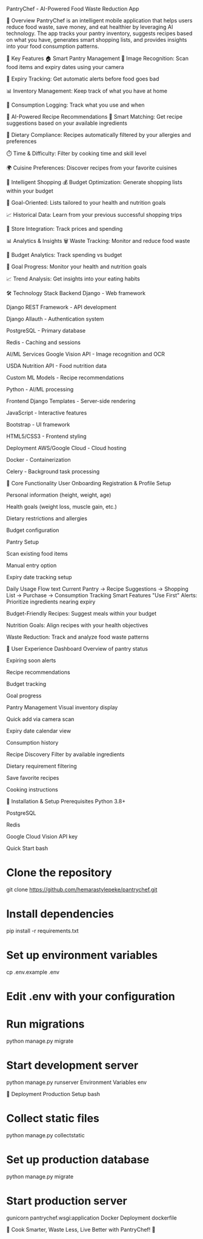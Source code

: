 PantryChef - AI-Powered Food Waste Reduction App

🚀 Overview
PantryChef is an intelligent mobile application that helps users reduce food waste, save money, and eat healthier by leveraging AI technology. The app tracks your pantry inventory, suggests recipes based on what you have, generates smart shopping lists, and provides insights into your food consumption patterns.

🎯 Key Features
🏠 Smart Pantry Management
📸 Image Recognition: Scan food items and expiry dates using your camera

📅 Expiry Tracking: Get automatic alerts before food goes bad

📊 Inventory Management: Keep track of what you have at home

🔄 Consumption Logging: Track what you use and when

🍳 AI-Powered Recipe Recommendations
🧠 Smart Matching: Get recipe suggestions based on your available ingredients

🥗 Dietary Compliance: Recipes automatically filtered by your allergies and preferences

⏱️ Time & Difficulty: Filter by cooking time and skill level

🌍 Cuisine Preferences: Discover recipes from your favorite cuisines

🛒 Intelligent Shopping
💰 Budget Optimization: Generate shopping lists within your budget

🎯 Goal-Oriented: Lists tailored to your health and nutrition goals

📈 Historical Data: Learn from your previous successful shopping trips

🏪 Store Integration: Track prices and spending

📊 Analytics & Insights
🗑️ Waste Tracking: Monitor and reduce food waste

💸 Budget Analytics: Track spending vs budget

🎯 Goal Progress: Monitor your health and nutrition goals

📈 Trend Analysis: Get insights into your eating habits

🛠️ Technology Stack
Backend
Django - Web framework

Django REST Framework - API development

Django Allauth - Authentication system

PostgreSQL - Primary database

Redis - Caching and sessions

AI/ML Services
Google Vision API - Image recognition and OCR

USDA Nutrition API - Food nutrition data

Custom ML Models - Recipe recommendations

Python - AI/ML processing

Frontend
Django Templates - Server-side rendering

JavaScript - Interactive features

Bootstrap - UI framework

HTML5/CSS3 - Frontend styling

Deployment
AWS/Google Cloud - Cloud hosting

Docker - Containerization

Celery - Background task processing

📱 Core Functionality
User Onboarding
Registration & Profile Setup

Personal information (height, weight, age)

Health goals (weight loss, muscle gain, etc.)

Dietary restrictions and allergies

Budget configuration

Pantry Setup

Scan existing food items

Manual entry option

Expiry date tracking setup

Daily Usage Flow
text
Current Pantry → Recipe Suggestions → Shopping List → Purchase → Consumption Tracking
Smart Features
"Use First" Alerts: Prioritize ingredients nearing expiry

Budget-Friendly Recipes: Suggest meals within your budget

Nutrition Goals: Align recipes with your health objectives

Waste Reduction: Track and analyze food waste patterns

🎨 User Experience
Dashboard
Overview of pantry status

Expiring soon alerts

Recipe recommendations

Budget tracking

Goal progress

Pantry Management
Visual inventory display

Quick add via camera scan

Expiry date calendar view

Consumption history

Recipe Discovery
Filter by available ingredients

Dietary requirement filtering

Save favorite recipes

Cooking instructions

🔧 Installation & Setup
Prerequisites
Python 3.8+

PostgreSQL

Redis

Google Cloud Vision API key

Quick Start
bash
# Clone the repository
git clone https://github.com/hemarastylepeke/pantrychef.git

# Install dependencies
pip install -r requirements.txt

# Set up environment variables
cp .env.example .env
# Edit .env with your configuration

# Run migrations
python manage.py migrate

# Start development server
python manage.py runserver
Environment Variables
env

🚀 Deployment
Production Setup
bash
# Collect static files
python manage.py collectstatic

# Set up production database
python manage.py migrate

# Start production server
gunicorn pantrychef.wsgi:application
Docker Deployment
dockerfile

🍳 Cook Smarter, Waste Less, Live Better with PantryChef! 🍳

